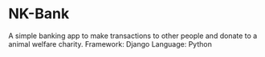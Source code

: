 # NK-Bank
A simple banking app to make transactions to other people and donate to a animal welfare charity.
Framework: Django
Language: Python